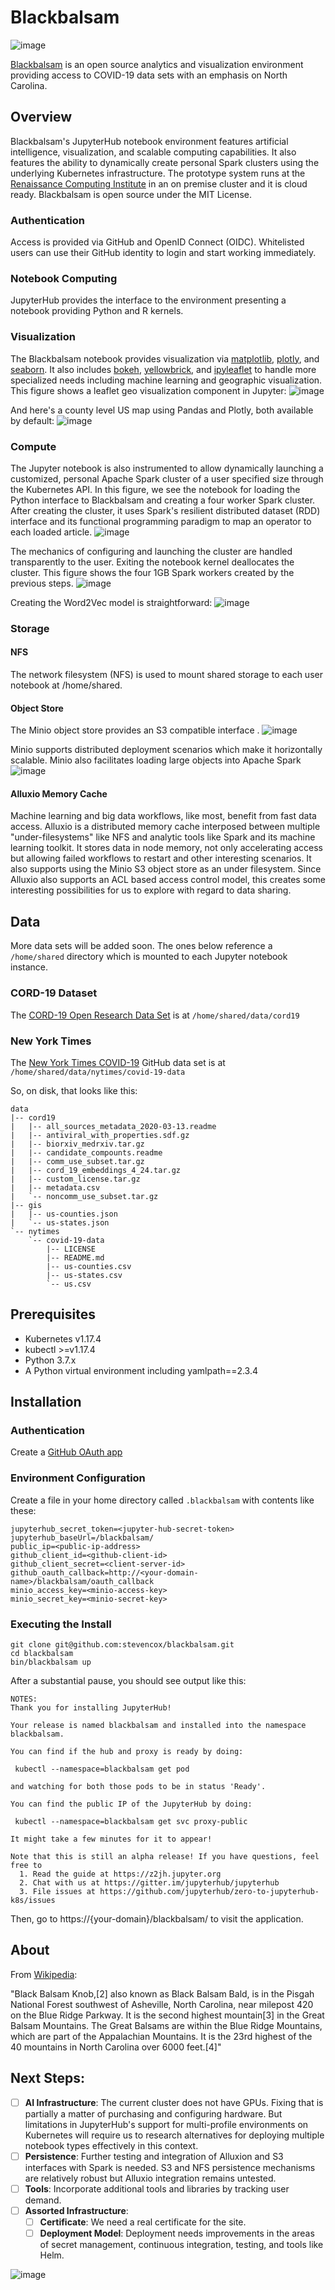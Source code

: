 # Blackbalsam

![image](https://user-images.githubusercontent.com/306971/80292483-05426b00-8725-11ea-9ab3-0686c8a6c76a.png)

[Blackbalsam](https://blackbalsam.renci.org/blackbalsam/hub/login) is an open source analytics and visualization environment providing access to COVID-19 data sets with an emphasis on North Carolina.

## Overview

Blackbalsam's JupyterHub notebook environment features artificial intelligence, visualization, and scalable computing capabilities. It also features the ability to dynamically create personal Spark clusters using the underlying Kubernetes infrastructure. The prototype system runs at the [Renaissance Computing Institute](https://renci.org/) in an on premise cluster and it is cloud ready. Blackbalsam is open source under the MIT License.

### Authentication
Access is provided via GitHub and OpenID Connect (OIDC). Whitelisted users can use their GitHub identity to login and start working immediately.

### Notebook Computing
JupyterHub provides the interface to the environment presenting a notebook providing Python and R kernels.

### Visualization
The Blackbalsam notebook provides visualization via [matplotlib](https://matplotlib.org/), [plotly](https://plotly.com/), and [seaborn](https://seaborn.pydata.org/). It also includes [bokeh](https://docs.bokeh.org/en/latest/index.html), [yellowbrick](https://www.scikit-yb.org/en/latest/), and [ipyleaflet](https://github.com/jupyter-widgets/ipyleaflet) to handle more specialized needs including machine learning and geographic visualization. This figure shows a leaflet geo visualization component in Jupyter:
![image](https://user-images.githubusercontent.com/306971/80293212-91579100-872b-11ea-9fe3-d8bd00414794.png)

And here's a county level US map using Pandas and Plotly, both available by default:
![image](https://user-images.githubusercontent.com/306971/80328291-eb7c5300-880c-11ea-92f1-8ff9be9cd493.png)

### Compute
The Jupyter notebook is also instrumented to allow dynamically launching a customized, personal Apache Spark cluster of a user specified size through the Kubernetes API. In this figure, we see the notebook for loading the Python interface to Blackbalsam and creating a four worker Spark cluster. After creating the cluster, it uses Spark's resilient distributed dataset (RDD) interface and its functional programming paradigm to map an operator to each loaded article.
![image](https://user-images.githubusercontent.com/306971/80293315-60c42700-872c-11ea-8b29-6a954bc54e80.png)

The mechanics of configuring and launching the cluster are handled transparently to the user. Exiting the notebook kernel deallocates the cluster. This figure shows the four 1GB Spark workers created by the previous steps.
![image](https://user-images.githubusercontent.com/306971/80293355-ae409400-872c-11ea-94d7-73b50e67bf7a.png)

Creating the Word2Vec model is straightforward:
![image](https://user-images.githubusercontent.com/306971/80293487-c664e300-872d-11ea-809f-454cdb1c395e.png)

### Storage
#### NFS
The network filesystem (NFS) is used to mount shared storage to each user notebook at /home/shared.

#### Object Store
The Minio object store provides an S3 compatible interface .
![image](https://user-images.githubusercontent.com/306971/80293124-8e0fd580-872a-11ea-8643-1bfbd0978368.png)

Minio supports distributed deployment scenarios which make it horizontally scalable. Minio also facilitates loading large objects into Apache Spark
![image](https://user-images.githubusercontent.com/306971/80295919-0a171700-8745-11ea-8060-d32d2fe71468.png)

#### Alluxio Memory Cache
Machine learning and big data workflows, like most, benefit from fast data access. Alluxio is a distributed memory cache interposed between multiple "under-filesystems" like NFS and analytic tools like Spark and its machine learning toolkit. It stores data in node memory, not only accelerating access but allowing failed workflows to restart and other interesting scenarios. It also supports using the Minio S3 object store as an under filesystem. Since Alluxio also supports an ACL based access control model, this creates some interesting possibilities for us to explore with regard to data sharing.

## Data 

More data sets will be added soon. The ones below reference a `/home/shared` directory which is mounted to each Jupyter notebook instance.

### CORD-19 Dataset
The [CORD-19 Open Research Data Set](https://www.semanticscholar.org/cord19/download) is at `/home/shared/data/cord19`

### New York Times
The [New York Times COVID-19](https://github.com/nytimes/covid-19-data) GitHub data set is at `/home/shared/data/nytimes/covid-19-data`

So, on disk, that looks like this:
```
data
|-- cord19
|   |-- all_sources_metadata_2020-03-13.readme
|   |-- antiviral_with_properties.sdf.gz
|   |-- biorxiv_medrxiv.tar.gz
|   |-- candidate_compounts.readme
|   |-- comm_use_subset.tar.gz
|   |-- cord_19_embeddings_4_24.tar.gz
|   |-- custom_license.tar.gz
|   |-- metadata.csv
|   `-- noncomm_use_subset.tar.gz
|-- gis
|   |-- us-counties.json
|   `-- us-states.json
`-- nytimes
    `-- covid-19-data
        |-- LICENSE
        |-- README.md
        |-- us-counties.csv
        |-- us-states.csv
        `-- us.csv
```
## Prerequisites

* Kubernetes v1.17.4
* kubectl >=v1.17.4
* Python 3.7.x
* A Python virtual environment including yamlpath==2.3.4

## Installation

### Authentication

Create a [GitHub OAuth app](https://developer.github.com/apps/building-oauth-apps/)

### Environment Configuration

Create a file in your home directory called `.blackbalsam` with contents like these:
```
jupyterhub_secret_token=<jupyter-hub-secret-token> 
jupyterhub_baseUrl=/blackbalsam/                  
public_ip=<public-ip-address>                    
github_client_id=<github-client-id>               
github_client_secret=<client-server-id>
github_oauth_callback=http://<your-domain-name>/blackbalsam/oauth_callback 
minio_access_key=<minio-access-key>
minio_secret_key=<minio-secret-key>   
```
### Executing the Install
```
git clone git@github.com:stevencox/blackbalsam.git
cd blackbalsam
bin/blackbalsam up
```

After a substantial pause, you should see output like this:
```
NOTES:
Thank you for installing JupyterHub!

Your release is named blackbalsam and installed into the namespace blackbalsam.

You can find if the hub and proxy is ready by doing:

 kubectl --namespace=blackbalsam get pod

and watching for both those pods to be in status 'Ready'.

You can find the public IP of the JupyterHub by doing:

 kubectl --namespace=blackbalsam get svc proxy-public

It might take a few minutes for it to appear!

Note that this is still an alpha release! If you have questions, feel free to
  1. Read the guide at https://z2jh.jupyter.org
  2. Chat with us at https://gitter.im/jupyterhub/jupyterhub
  3. File issues at https://github.com/jupyterhub/zero-to-jupyterhub-k8s/issues
```
Then, go to https://{your-domain}/blackbalsam/ to visit the application.

## About

From [Wikipedia](https://en.wikipedia.org/wiki/Black_Balsam_Knob):

"Black Balsam Knob,[2] also known as Black Balsam Bald, is in the Pisgah National Forest southwest of Asheville, North Carolina, near milepost 420 on the Blue Ridge Parkway. It is the second highest mountain[3] in the Great Balsam Mountains. The Great Balsams are within the Blue Ridge Mountains, which are part of the Appalachian Mountains. It is the 23rd highest of the 40 mountains in North Carolina over 6000 feet.[4]"

## Next Steps:

* [ ] **AI Infrastructure**: The current cluster does not have GPUs. Fixing that is partially a matter of purchasing and configuring hardware. But limitations in JupyterHub's support for multi-profile environments on Kubernetes will require us to research alternatives for deploying multiple notebook types effectively in this context.
* [ ] **Persistence**: Further testing and integration of Alluxion and S3 interfaces with Spark is needed. S3 and NFS persistence mechanisms are relatively robust but Alluxio integration remains untested.
* [ ] **Tools**: Incorporate additional tools and libraries by tracking user demand.
* [ ] **Assorted Infrastructure**:
  * [ ] **Certificate**: We need a real certificate for the site.
  * [ ] **Deployment Model**: Deployment needs improvements in the areas of secret management, continuous integration, testing, and tools like Helm.

![image](https://user-images.githubusercontent.com/306971/80296143-80684900-8746-11ea-9ad7-e2dc69d6d71f.png)


